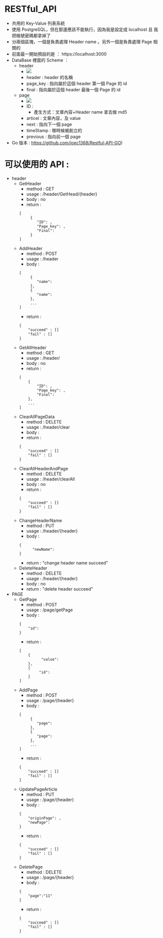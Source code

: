 # RESTful_API
* 共用的 Key-Value 列表系統 
* 使用 PostgreSQL，但在那邊應該不能執行，因為我是設定成 localhost 且 我把帳號密碼都拿掉了
* 分兩個區塊，一個是負責處理 Header name 。另外一個是負責處理 Page 相關的
* 前面最一開始預設的是 ： https://localhost:3000
* DataBase 裡面的 Scheme ：
    * header
        * ![](https://i.imgur.com/Qtwcdoi.png)
        * header : header 的名稱
        * page_key : 指向屬於這個 header 第一個 Page 的 id
        * final : 指向屬於這個 header 最後一個 Page 的 id
    * page
        * ![](https://i.imgur.com/mVXvd9L.png)
        * ID : 
            * 產生方式：文章內容+Header name 拿去做 md5
        * articel : 文章內容，及 value
        * next : 指向下一個 page
        * timeStamp : 哪時候被創立的
        * previous : 指向前一個 page
* Go 版本 : https://github.com/joec1368/Restful-API-GO)
# 可以使用的 API :
* header
    * GetHeader
        * method : GET
        * usage : /header/GetHead/{header}
        * body : no
        * return : 
        ```{json}
        [
             {
                "ID": ,
                "Page_key": ,
                "Final":
             }
       ]
        ```
    * AddHeader
        * method : POST
        * usage : /header
        * body : 
        ```{json}
        [
             {
                "name":
             },
             {
                "name":
             },
             ...
       ]
        ```
        * return : 
        ```{json}
        {
            "succeed" : []
            "fail" : []
        }
        ```
     * GetAllHeader
        * method : GET
        * usage : /header/
        * body : no
        * return : 
        ```{json}
        [
            {
                "ID": ,
                "Page_key": ,
                "Final":
            },
            ...
        ]
        ```
     * ClearAllPageData
        * method : DELETE
        * usage : /header/clear
        * body : 
        * return : 
        ```{json}
        {
            "succeed" : []
            "fail" : []
        }
        ```
     * ClearAllHeaderAndPage
        * method : DELETE
        * usage : /header/clearAll
        * body : no
        * return : 
        ```{json}
        {
            "succeed" : []
            "fail" : []
        }
        ```
     * ChangeHeaderName
        * method : PUT
        * usage : /header/{header}
        * body : 
        ```{json}
        {
              "newName":
        }
        ```
        * return : "change header name succeed"
     * DeleteHeader
        * method : DELETE
        * usage : /header/{header}
        * body : no
        * return : "delete header succeed"
* PAGE
     * GetPage
        * method : POST
        * usage : /page/getPage
        * body : 
        ```{json}
        {
            "id":
        }
        ```
        * return : 
        ```{json}
        [
            {
                  "value":
            },
            {
                 "id": 
            }
        ]
        ```
     * AddPage
        * method : POST
        * usage : /page/{header}
        * body : 
        ```{json}
        [
             {
                "page":
             },
             {
                "page":
             },
             ...
       ]
        ```
        * return : 
        ```{json}
        {
            "succeed" : []
            "fail" : []
        }
        ```
     * UpdatePageArticle
        * method : PUT
        * usage : /page/{header}
        * body : 
        ```{json}
        {
            "originPage": ,
            "newPage":
        }
        ```
        * return : 
        ```{json}
        {
            "succeed" : []
            "fail" : []
        }
        ```
     * DeletePage
        * method : DELETE
        * usage : /page/{header}
        * body : 
        ```{json}
        {
            "page":"11"
        }
        ```
        * return : 
        ```{json}
        {
            "succeed" : []
            "fail" : []
        }
        ```
